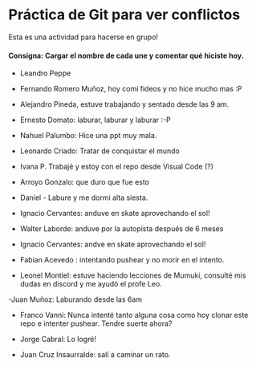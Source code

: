 # Práctica de Git para ver conflictos 

Esta es una actividad para hacerse en grupo! 

#### Consigna: Cargar el nombre de cada une y comentar qué hiciste hoy.

- Leandro Peppe
- Fernando Romero Muñoz, hoy comí fideos y no hice mucho mas :P
- Alejandro Pineda, estuve trabajando y sentado desde las 9 am.
- Ernesto Domato: laburar, laburar y laburar :-P
- Nahuel Palumbo: Hice una ppt muy mala.
- Leonardo Criado: Tratar de conquistar el mundo 
- Ivana P. Trabajé y estoy con el repo desde Visual Code (?)
- Arroyo Gonzalo: que duro que fue esto
- Daniel - Labure y me dormi alta siesta.

- Ignacio Cervantes: anduve en skate aprovechando el sol!
- Walter Laborde: anduve por la autopista después de 6 meses

- Ignacio Cervantes: andve en skate aprovechando el sol!
- Fabian Acevedo :  intentando pushear y no morir en el intento.

- Leonel Montiel: estuve haciendo lecciones de Mumuki, consulté mis dudas en discord y me ayudó
el profe Leo.

-Juan Muñoz:  Laburando desde las 6am

- Franco Vanni: Nunca intenté tanto alguna cosa como hoy clonar este repo e intenter pushear. Tendre suerte ahora?
- Jorge Cabral: Lo logré! 

- Juan Cruz Insaurralde: salí a caminar un rato.